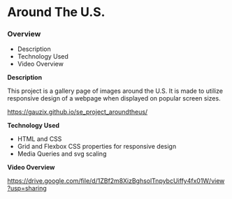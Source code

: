 # Around The U.S.

### Overview

- Description
- Technology Used
- Video Overview

**Description**

This project is a gallery page of images around the U.S. It is made to utilize
responsive design of a webpage when displayed on popular screen sizes.

https://gauzix.github.io/se_project_aroundtheus/

**Technology Used**

- HTML and CSS
- Grid and Flexbox CSS properties for responsive design
- Media Queries and svg scaling

**Video Overview**

https://drive.google.com/file/d/1ZBf2m8XizBghsolTnpybcUiffy4fx01W/view?usp=sharing
